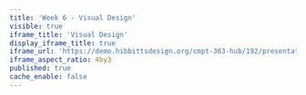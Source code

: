 ```yaml
---
title: 'Week 6 - Visual Design'
visible: true
iframe_title: 'Visual Design'
display_iframe_title: true
iframe_url: 'https://demo.hibbittsdesign.org/cmpt-363-hub/192/presentations/placeholder-slide'
iframe_aspect_ratio: 4by3
published: true
cache_enable: false
---
```

